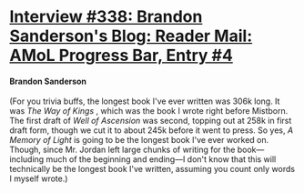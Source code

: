 # [Interview #338: Brandon Sanderson's Blog: Reader Mail: AMoL Progress Bar, Entry #4](https://www.theoryland.com/intvmain.php?i=338#4)

#### Brandon Sanderson

(For you trivia buffs, the longest book I've ever written was 306k long. It was
*The Way of Kings*
, which was the book I wrote right before Mistborn. The first draft of
*Well of Ascension*
was second, topping out at 258k in first draft form, though we cut it to about 245k before it went to press. So yes,
*A Memory of Light*
is going to be the longest book I've ever worked on. Though, since Mr. Jordan left large chunks of writing for the book—including much of the beginning and ending—I don't know that this will technically be the longest book I've written, assuming you count only words I myself wrote.)

